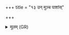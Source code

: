 +++
title = "१३ उन् मुञ्च पाशांस्"

+++
<details><summary>मूलम् (GR)</summary>

उन् मुञ्च पाशांस् त्वम् अग्न एषां  
त्रयस् त्रिभिर् उत्थिता येभिर् आसन् ।  
मायं हिंसीः पितरं वर्धमानो +++(Bhatt. hiṃsīḥ (⟨ sīt))+++  
मा मातरं प्र मिनीर् या जनित्री ॥ +++(Bhatt. yā (⟨ dyā))+++
</details>